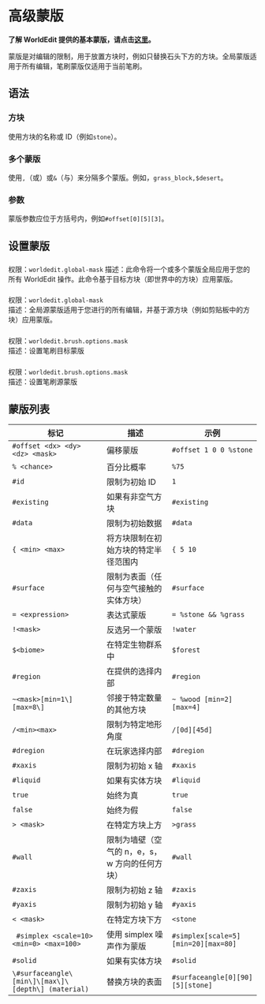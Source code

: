 # 高级蒙版

**了解 WorldEdit 提供的基本蒙版，请点击[这里](https://worldedit.readthedocs.io/en/latest/usage/general/masks/)。**

蒙版是对编辑的限制，用于放置方块时，例如只替换石头下方的方块。全局蒙版适用于所有编辑，笔刷蒙版仅适用于当前笔刷。

## 语法

### 方块

使用方块的名称或 ID（例如`stone`）。

### 多个蒙版

使用`,`（或）或`&`（与）来分隔多个蒙版。例如，`grass_block,$desert`。

### 参数

蒙版参数应位于方括号内，例如`#offset[0][5][3]`。

## 设置蒙版

###

权限：`worldedit.global-mask` 描述：此命令将一个或多个蒙版全局应用于您的所有 WorldEdit 操作。此命令基于目标方块（即世界中的方块）应用蒙版。

###

权限：`worldedit.global-mask`  
描述：全局源蒙版适用于您进行的所有编辑，并基于源方块（例如剪贴板中的方块）应用蒙版。

###

权限：`worldedit.brush.options.mask`  
描述：设置笔刷目标蒙版

###

权限：`worldedit.brush.options.mask`  
描述：设置笔刷源蒙版

## 蒙版列表

| 标记                                                | 描述                                           | 示例                                |
| --------------------------------------------------- | ---------------------------------------------- | ----------------------------------- |
| `#offset <dx> <dy> <dz> <mask>`                     | 偏移蒙版                                       | `#offset 1 0 0 %stone`              |
| `% <chance>`                                        | 百分比概率                                     | `%75`                               |
| `#id          `                                     | 限制为初始 ID                                  | `1`                                 |
| `#existing          `                               | 如果有非空气方块                               | `#existing`                         |
| `#data             `                                | 限制为初始数据                                 | `#data`                             |
| `{ <min> <max>   `                                  | 将方块限制在初始方块的特定半径范围内           | `{ 5 10`                            |
| `#surface         `                                 | 限制为表面（任何与空气接触的实体方块）         | `#surface`                          |
| `= <expression>   `                                 | 表达式蒙版                                     | `= %stone && %grass`                |
| `!<mask>     `                                      | 反选另一个蒙版                                 | `!water`                            |
| `$<biome>      `                                    | 在特定生物群系中                               | `$forest`                           |
| `#region               `                            | 在提供的选择内部                               | `#region`                           |
| `~<mask>[min=1\][max=8\]     `                      | 邻接于特定数量的其他方块                       | `~ %wood [min=2] [max=4]`           |
| `/<min><max>         `                              | 限制为特定地形角度                             | `/[0d][45d]`                        |
| `#dregion         `                                 | 在玩家选择内部                                 | `#dregion`                          |
| `#xaxis           `                                 | 限制为初始 x 轴                                | `#xaxis`                            |
| `#liquid           `                                | 如果有实体方块                                 | `#liquid`                           |
| `true              `                                | 始终为真                                       | `true`                              |
| `false           `                                  | 始终为假                                       | `false`                             |
| `> <mask>     `                                     | 在特定方块上方                                 | `>grass`                            |
| `#wall          `                                   | 限制为墙壁（空气的 n，e，s，w 方向的任何方块） | `#wall`                             |
| `#zaxis           `                                 | 限制为初始 z 轴                                | `#zaxis`                            |
| `#yaxis      `                                      | 限制为初始 y 轴                                | `#yaxis`                            |
| `< <mask>  `                                        | 在特定方块下方                                 | `<stone`                            |
| ` #simplex <scale=10> <min=0> <max=100>`            | 使用 simplex 噪声作为蒙版                      | `#simplex[scale=5][min=20][max=80]` |
| `#solid  `                                          | 如果有实体方块                                 | `#solid`                            |
| `\#surfaceangle\[min\]\[max\]\[depth\] (material) ` | 替换方块的表面                                 | `#surfaceangle[0][90][5][stone]`    |

